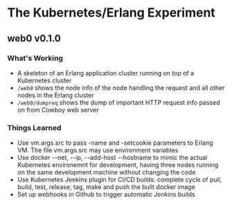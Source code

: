# The Kubernetes/Erlang Experiment

## web0 v0.1.0

### What's Working
- A skeleton of an Erlang application cluster running on top of a Kubernetes cluster
- `/web0` shows the node info of the node handling the request and all other nodes in the Erlang cluster
- `/web0/dumpreq` shows the dump of important HTTP request info passed on from Cowboy web server

### Things Learned
- Use vm.args.src to pass -name and -setcookie parameters to Erlang VM. The file vm.args.src may use environment variables
- Use docker --net, --ip, --add-host --hostname to mimic the actual Kubernetes environemnt for development, having three nodes running on the same development machine without changing the code
- Use Kubernetes Jenkins plugin for CI/CD builds: complete cycle of pull, build, test, release, tag, make and push the built docker image
- Set up webhooks in Github to trigger automatic Jenkins builds  